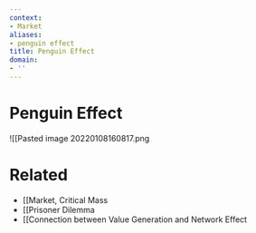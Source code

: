 ```yaml
---
context:
- Market
aliases:
- penguin effect
title: Penguin Effect
domain:
- ''
---
```


# Penguin Effect

![[Pasted image 20220108160817.png

# Related

- [[Market, Critical Mass
- [[Prisoner Dilemma
- [[Connection between Value Generation and Network Effect
